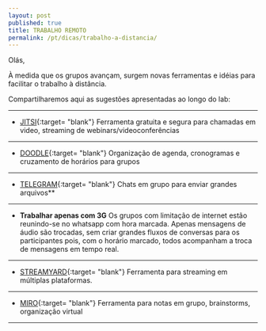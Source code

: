 ```yaml
---
layout: post
published: true
title: TRABALHO REMOTO
permalink: /pt/dicas/trabalho-a-distancia/
---
```



Olás,

À medida que os grupos avançam, surgem novas ferramentas e idéias para facilitar o trabalho à distância.

Compartilharemos aqui as sugestões apresentadas ao longo do lab:

  
    
---

* [JITSI](https://meet.jit.si/){:target= "blank"}
Ferramenta gratuita e segura para chamadas em video, streaming de webinars/videoconferências

---

* [DOODLE](https://doodle.com/pt_BR/){:target= "blank"}
Organização de agenda, cronogramas e cruzamento de horários para grupos
  
---
   
* [TELEGRAM](https://web.telegram.org/#/login){:target= "blank"}
Chats em grupo para enviar grandes arquivos**
  
---
    
* **Trabalhar apenas com 3G**
Os grupos com limitação de internet estão reunindo-se no whatsapp com hora marcada. 
Apenas mensagens de áudio são trocadas, sem criar grandes fluxos de conversas para os participantes pois, com o horário marcado, todos acompanham a troca de mensagens em tempo real.

--- 
  
* [STREAMYARD](https://streamyard.com/){:target= "blank"} 
Ferramenta para streaming em múltiplas plataformas.
     
--- 
  
* [MIRO](https://miro.com/){:target= "blank"}
Ferramenta para notas em grupo, brainstorms, organização virtual

  
---
